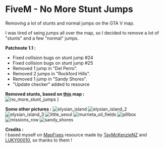 # FiveM - No More Stunt Jumps
Removing a lot of stunts and normal jumps on the GTA V map. <br />

I was tired of seing jumps all over the map, so I decided to remove a lot of "stunts" and a few "normal" jumps. <br />

**Patchnote 1.1 :** <br/>
- Fixed collision bugs on stunt jump #24
- Fixed collision bugs on stunt jump #25
- Removed 1 jump in "Del Perro".
- Removed 2 jumps in "Rockford Hills".
- Removed 1 jump in "Sandy Shores".
- "Update checker" added to resource

**Removed stunts, based on [this](https://gta-5-map.com/) map :** <br />
![no_more_stunt_jumps](https://github.com/Weilher/FiveM_no_more_stunt_jumps/assets/82490121/8d9ffedc-64c1-42ff-a2cf-4edfc5642479)
)

**Some other pictures :**
![elysian_island](https://github.com/Weilher/FiveM_No_Stunt_Jumps/assets/82490121/4b025cd5-0b8b-45ca-bad4-c305ae28428f)
![elysian_island_2](https://github.com/Weilher/FiveM_No_Stunt_Jumps/assets/82490121/ad1ca67c-0958-4f02-8d9c-db5cc80e5d55)
![elysian_island_3](https://github.com/Weilher/FiveM_No_Stunt_Jumps/assets/82490121/2a1aef27-d0ab-4523-8bb6-51edd0a41f7f)
![little_seoul](https://github.com/Weilher/FiveM_No_Stunt_Jumps/assets/82490121/893bfee1-daa5-4b5b-94e1-9a355c6302ff)
![murrieta_oil_fields](https://github.com/Weilher/FiveM_No_Stunt_Jumps/assets/82490121/b3f69b4e-cc0c-440f-8165-f7212e44af04)
![pillbox](https://github.com/Weilher/FiveM_No_Stunt_Jumps/assets/82490121/5169f566-7ca1-412d-951e-edd2dd0517a1)
![missions_row](https://github.com/Weilher/FiveM_No_Stunt_Jumps/assets/82490121/35022e7f-9516-493c-9a0e-cc1a9c71c4e7)
![sandy_shores](https://github.com/Weilher/FiveM_No_Stunt_Jumps/assets/82490121/c58260ce-36ca-4804-919e-05e2cad8a9f5)

**Credits :** <br/>
I based myself on [MapFixes](https://github.com/TayMcKenzieNZ/MapFixes/) resource made by [TayMcKenzieNZ](https://github.com/taymckenzienz) and [LUKY00010](https://forum.cfx.re/u/luky00010/), so thanks to them !
